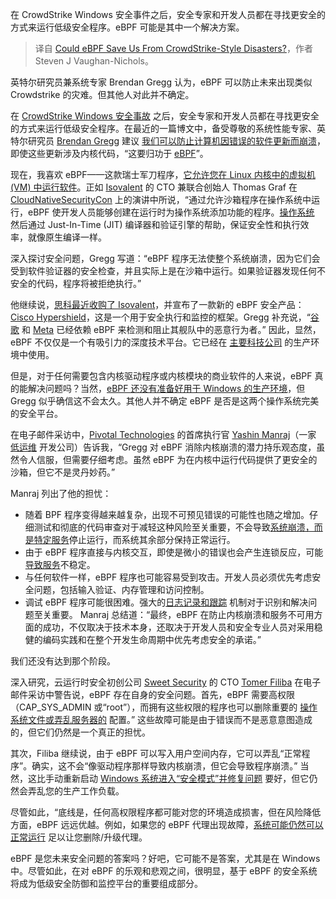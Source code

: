 
<!--
title: eBPF能否r让我们免受CrowdStrike式灾难？
cover: https://cdn.thenewstack.io/media/2024/07/d386ecaf-ebpf.png
-->

在 CrowdStrike Windows 安全事件之后，安全专家和开发人员都在寻找更安全的方式来运行低级安全程序。eBPF 可能是其中一个解决方案。

> 译自 [Could eBPF Save Us From CrowdStrike-Style Disasters?](https://thenewstack.io/could-ebpf-save-us-from-crowdstrike-style-disasters/)，作者 Steven J Vaughan-Nichols。

英特尔研究员兼系统专家 Brendan Gregg 认为，eBPF 可以防止未来出现类似 Crowdstrike 的灾难。但其他人对此并不确定。

在 [CrowdStrike Windows 安全事故](https://thenewstack.io/7-urgent-lessons-from-the-crowdstrike-disaster/) 之后，安全专家和开发人员都在寻找更安全的方式来运行低级安全程序。在最近的一篇博文中，备受尊敬的系统性能专家、英特尔研究员 [Brendan Gregg](https://au.linkedin.com/in/brendangregg) 建议 [我们可以防止计算机因错误的软件更新而崩溃](https://www.brendangregg.com/blog/2024-07-22/no-more-blue-fridays.html)，即使这些更新涉及内核代码，“这要归功于 [eBPF](https://ebpf.io/)”。

现在，我喜欢 eBPF——这款瑞士军刀程序，[它允许您在 Linux 内核中的虚拟机 (VM) 中运行软件](https://thenewstack.io/swifts-chris-lattner-on-the-possibility-of-machine-learning-enabled-compilers/)。正如 [Isovalent](https://isovalent.com/) 的 CTO 兼联合创始人 Thomas Graf 在 [CloudNativeSecurityCon](https://events.linuxfoundation.org/cloudnativesecuritycon-north-america/) 上的演讲中所说，“通过允许沙箱程序在操作系统中运行，eBPF 使开发人员能够创建在运行时为操作系统添加功能的程序。[操作系统](https://thenewstack.io/choosing-an-operating-system-and-container-runtime-for-your-cloud-native-stack/) 然后通过 Just-In-Time (JIT) 编译器和验证引擎的帮助，保证安全性和执行效率，就像原生编译一样。

深入探讨安全问题，Gregg 写道：“eBPF 程序无法使整个系统崩溃，因为它们会受到软件验证器的安全检查，并且实际上是在沙箱中运行。如果验证器发现任何不安全的代码，程序将被拒绝执行。”

他继续说，[思科最近收购了 Isovalent](https://isovalent.com/blog/post/cisco-acquires-isovalent/)，并宣布了一款新的 eBPF 安全产品：[Cisco Hypershield](https://blogs.cisco.com/security/cisco-hypershield-reimagining-security)，这是一个用于安全执行和监控的框架。Gregg 补充说，“[谷歌](https://www.youtube.com/watch?v=N4YKcMV8iaY) 和 [Meta](https://lpc.events/event/17/contributions/1602/) 已经依赖 eBPF 来检测和阻止其舰队中的恶意行为者。” 因此，显然，eBPF 不仅仅是一个有吸引力的深度技术平台。它已经在 [主要科技公司](https://thenewstack.io/tech-works-how-can-i-make-myself-more-productive/) 的生产环境中使用。

但是，对于任何需要包含内核驱动程序或内核模块的商业软件的人来说，eBPF 真的能解决问题吗？当然，[eBPF 还没有准备好用于 Windows 的生产环境](https://microsoft.github.io/ebpf-for-windows/)，但 Gregg 似乎确信这不会太久。其他人并不确定 eBPF 是否是这两个操作系统完美的安全平台。

在电子邮件采访中，[Pivotal Technologies](https://pvotal.tech/) 的首席执行官 [Yashin Manraj](https://www.linkedin.com/in/yashinmanraj/)（一家 [低运维](https://cloudogu.com/en/glossary/lowops/) 开发公司）告诉我，“Gregg 对 eBPF 消除内核崩溃的潜力持乐观态度，虽然令人信服，但需要仔细考虑。虽然 eBPF 为在内核中运行代码提供了更安全的沙箱，但它不是灵丹妙药。”

Manraj 列出了他的担忧：

- 随着 BPF 程序变得越来越复杂，出现不可预见错误的可能性也随之增加。仔细测试和彻底的代码审查对于减轻这种风险至关重要，不会导致[系统崩溃，而是特定服务](https://thenewstack.io/linux-skills-manage-system-services/)停止运行，而系统其余部分保持正常运行。
- 由于 eBPF 程序直接与内核交互，即使是微小的错误也会产生连锁反应，可能[导致服务](https://thenewstack.io/30-of-engineer-leads-use-a-spreadsheet-as-a-service-catalog/)不稳定。
- 与任何软件一样，eBPF 程序也可能容易受到攻击。开发人员必须优先考虑安全问题，包括输入验证、内存管理和访问控制。
- 调试 eBPF 程序可能很困难。强大的[日志记录和跟踪](https://thenewstack.io/metrics-traces-logs-and-now-opentelemetry-profile-data/) 机制对于识别和解决问题至关重要。
Manraj 总结道：“最终，eBPF 在防止内核崩溃和服务不可用方面的成功，不仅取决于技术本身，还取决于开发人员和安全专业人员对采用稳健的编码实践和在整个开发生命周期中优先考虑安全的承诺。”

我们还没有达到那个阶段。

深入研究，云运行时安全初创公司 [Sweet Security](https://www.sweet.security/) 的 CTO [Tomer Filiba](https://il.linkedin.com/in/tomerfiliba) 在电子邮件采访中警告说，eBPF 存在自身的安全问题。首先，eBPF 需要高权限（CAP_SYS_ADMIN 或“root”），而拥有这些权限的程序也可以删除重要的 [操作系统文件或弄乱服务器的](https://thenewstack.io/linux-server-operating-systems-red-hat-enterprise-linux-and-beyond/) 配置。” 这些故障可能是由于错误而不是恶意意图造成的，但它们仍然是一个真正的担忧。

其次，Filiba 继续说，由于 eBPF 可以写入用户空间内存，它可以弄乱“正常程序”。确实，这不会“像驱动程序那样导致内核崩溃，但它会导致程序崩溃。” 当然，这比手动重新启动 [Windows 系统进入“安全模式”并修复问题](https://thenewstack.io/rust-1-77-1-a-patch-release-to-fix-an-issue-with-windows/) 要好，但它仍然会弄乱您的生产工作负载。

尽管如此，“底线是，任何高权限程序都可能对您的环境造成损害，但在风险降低方面，eBPF 远远优越。例如，如果您的 eBPF 代理出现故障，[系统可能仍然可以正常运行](https://thenewstack.io/shell-less-kubernetes-talos-systems-introduces-the-common-operating-system-interface/) 足以让您删除/升级代理。

eBPF 是您未来安全问题的答案吗？好吧，它可能不是答案，尤其是在 Windows 中。尽管如此，在对 eBPF 的乐观和悲观之间，很明显，基于 eBPF 的安全系统将成为低级安全防御和监控平台的重要组成部分。

